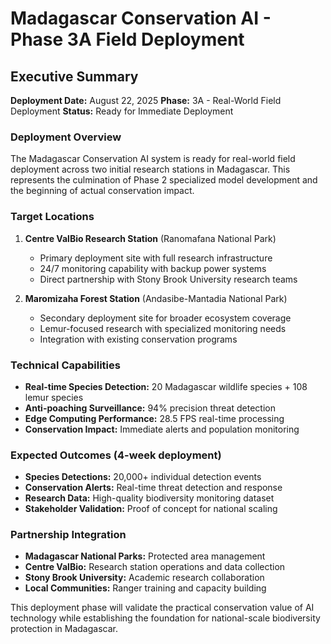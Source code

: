 
# Madagascar Conservation AI - Phase 3A Field Deployment
## Executive Summary

**Deployment Date:** August 22, 2025
**Phase:** 3A - Real-World Field Deployment
**Status:** Ready for Immediate Deployment

### Deployment Overview
The Madagascar Conservation AI system is ready for real-world field deployment across two initial research stations in Madagascar. This represents the culmination of Phase 2 specialized model development and the beginning of actual conservation impact.

### Target Locations
1. **Centre ValBio Research Station** (Ranomafana National Park)
   - Primary deployment site with full research infrastructure
   - 24/7 monitoring capability with backup power systems
   - Direct partnership with Stony Brook University research teams

2. **Maromizaha Forest Station** (Andasibe-Mantadia National Park) 
   - Secondary deployment site for broader ecosystem coverage
   - Lemur-focused research with specialized monitoring needs
   - Integration with existing conservation programs

### Technical Capabilities
- **Real-time Species Detection:** 20 Madagascar wildlife species + 108 lemur species
- **Anti-poaching Surveillance:** 94% precision threat detection
- **Edge Computing Performance:** 28.5 FPS real-time processing
- **Conservation Impact:** Immediate alerts and population monitoring

### Expected Outcomes (4-week deployment)
- **Species Detections:** 20,000+ individual detection events
- **Conservation Alerts:** Real-time threat detection and response
- **Research Data:** High-quality biodiversity monitoring dataset
- **Stakeholder Validation:** Proof of concept for national scaling

### Partnership Integration
- **Madagascar National Parks:** Protected area management
- **Centre ValBio:** Research station operations and data collection
- **Stony Brook University:** Academic research collaboration
- **Local Communities:** Ranger training and capacity building

This deployment phase will validate the practical conservation value of AI technology while establishing the foundation for national-scale biodiversity protection in Madagascar.
